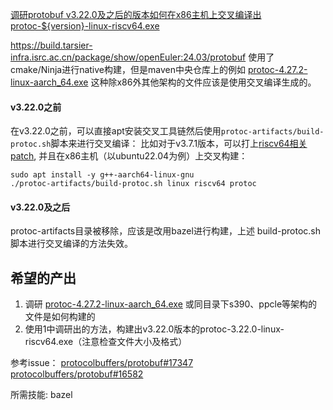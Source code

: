 [调研protobuf v3.22.0及之后的版本如何在x86主机上交叉编译出protoc-${version}-linux-riscv64.exe](https://github.com/openeuler-riscv/oerv-team/issues/908)

https://build.tarsier-infra.isrc.ac.cn/package/show/openEuler:24.03/protobuf 使用了cmake/Ninja进行native构建，但是maven中央仓库上的例如 [protoc-4.27.2-linux-aarch_64.exe](https://repo1.maven.org/maven2/com/google/protobuf/protoc/4.27.2/protoc-4.27.2-linux-aarch_64.exe) 这种除x86外其他架构的文件应该是使用交叉编译生成的。

#### v3.22.0之前

在v3.22.0之前，可以直接apt安装交叉工具链然后使用`protoc-artifacts/build-protoc.sh`脚本来进行交叉编译：
比如对于v3.7.1版本，可以打上[riscv64相关patch](https://github.com/DingliZhang/protobuf/commit/648d55f2d96ed3a5b1ae4b5d430c04a8acb552f1), 并且在x86主机（以ubuntu22.04为例）上交叉构建：

```
sudo apt install -y g++-aarch64-linux-gnu
./protoc-artifacts/build-protoc.sh linux riscv64 protoc
```



#### v3.22.0及之后

protoc-artifacts目录被移除，应该是改用bazel进行构建，上述 build-protoc.sh 脚本进行交叉编译的方法失效。

## 希望的产出

1. 调研 [protoc-4.27.2-linux-aarch_64.exe](https://repo1.maven.org/maven2/com/google/protobuf/protoc/4.27.2/protoc-4.27.2-linux-aarch_64.exe) 或同目录下s390、ppcle等架构的文件是如何构建的
2. 使用1中调研出的方法，构建出v3.22.0版本的protoc-3.22.0-linux-riscv64.exe（注意检查文件大小及格式）

参考issue：
[protocolbuffers/protobuf#17347](https://github.com/protocolbuffers/protobuf/issues/17347)
[protocolbuffers/protobuf#16582](https://github.com/protocolbuffers/protobuf/issues/16582)

所需技能: bazel

